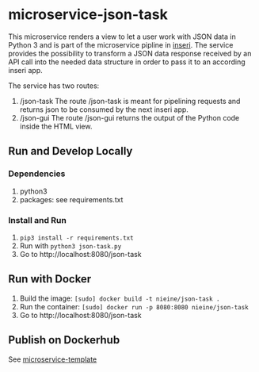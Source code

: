 # microservice-json-task

This microservice renders a view to let a user work with JSON data in Python 3 and is part of the microservice pipline in [inseri](https://github.com/nie-ine/inseri). The service provides the possibility to transform a JSON data response received by an API call into the needed data structure in order to pass it to an according inseri app. 

The service has two routes: 

1. /json-task
   The route /json-task is meant for pipelining requests and returns json to be consumed by the next inseri app.
1. /json-gui
   The route /json-gui returns the output of the Python code inside the HTML view. 

## Run and Develop Locally

### Dependencies
1. python3
2. packages: see requirements.txt

### Install and Run
1. ``pip3 install -r requirements.txt``
1. Run with ``python3 json-task.py``
1. Go to http://localhost:8080/json-task

## Run with Docker

1. Build the image: ``[sudo] docker build -t nieine/json-task .``
1. Run the container: ``[sudo] docker run -p 8080:8080 nieine/json-task``
1. Go to http://localhost:8080/json-task

## Publish on Dockerhub
See [microservice-template](https://github.com/nie-ine/microservice-template)